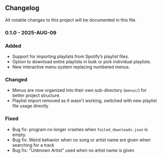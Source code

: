 ## Changelog

All notable changes to this project will be documented in this file.


### 0.1.0 - 2025-AUG-09

### Added
- Support for importing playlists from Spotify’s playlist files.
- Option to download entire playlists in bulk or pick individual playlists.
- New interactive menu system replacing numbered menus.

### Changed
- Menus are now organized into their own sub-directory (`menus/`) for better project structure.
- Playlist import removed as it wasn't working, switched with new playlist file usage directly

### Fixed
- Bug fix: program no longer crashes when `failed_downloads.json` is empty.
- Bug fix: Weird behavior when no song or artist name are given when searching for a track
- Bug fix: "Unknown Artist" used when no artist name is given